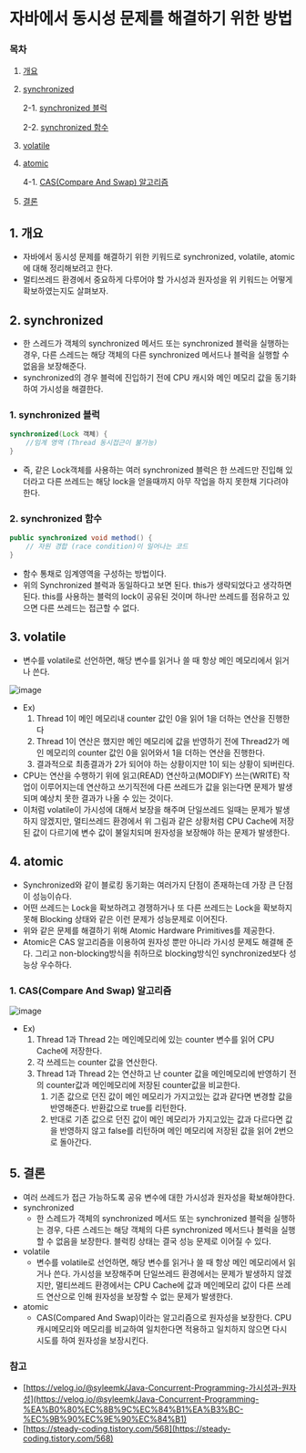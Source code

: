 # 자바에서 동시성 문제를 해결하기 위한 방법

### 목차

1. [개요](#1-개요)
2. [synchronized](#2-synchronized)
    
    2-1. [synchronized 블럭](#1-synchronized-블럭)
    
    2-2. [synchronized 함수](#2-synchronized-함수)
    
3. [volatile](#3-volatile)
4. [atomic](#4-atomic)
    
    4-1. [CAS(Compare And Swap) 알고리즘](#1-cascompare-and-swap-알고리즘)
    
5. [결론](#5-결론)

## 1. 개요

- 자바에서 동시성 문제를 해결하기 위한 키워드로 synchronized, volatile, atomic에 대해 정리해보려고 한다.
- 멀티쓰레드 환경에서 중요하게 다루어야 할 가시성과 원자성을 위 키워드는 어떻게 확보하였는지도 살펴보자.

## 2. synchronized

- 한 스레드가 객체의 synchronized 메서드 또는 synchronized 블럭을 실행하는 경우, 다른 스레드는 해당 객체의 다른 synchronized 메서드나 블럭을 실행할 수 없음을 보장해준다.
- synchronized의 경우 블럭에 진입하기 전에 CPU 캐시와 메인 메모리 값을 동기화하여 가시성을 해결한다.

### 1. s**ynchronized 블럭**

```java
synchronized(Lock 객체) {
	//임계 영역 (Thread 동시접근이 불가능)
}
```

- 즉, 같은 Lock객체를 사용하는 여러 synchronized 블럭은 한 쓰레드만 진입해 있더라고 다른 쓰레드는 해당 lock을 얻을때까지 아무 작업을 하지 못한채 기다려야 한다.

### 2. s**ynchronized 함수**

```java
public synchronized void method() {
	// 자원 경합 (race condition)이 일어나는 코드
}
```

- 함수 통채로 임계영역을 구성하는 방법이다.
- 위의 Synchronized 블럭과 동일하다고 보면 된다. this가 생략되었다고 생각하면 된다. this를 사용하는 블럭의 lock이 공유된 것이며 하나만 쓰레드를 점유하고 있으면 다른 쓰레드는 접근할 수 없다.

## 3. volatile

- 변수를 volatile로 선언하면, 해당 변수를 읽거나 쓸 때 항상 메인 메모리에서 읽거나 쓴다.

![image](https://user-images.githubusercontent.com/59176149/230401913-fde779dc-ec7b-4aed-8ed4-fea8e71be5e3.png)


- Ex)
    1. Thread 1이 메인 메모리내 counter 값인 0을 읽어 1을 더하는 연산을 진행한다
    2. Thread 1이 연산은 했지만 메인 메모리에 값을 반영하기 전에 Thread2가 메인 메모리의 counter 값인 0을 읽어와서 1을 더하는 연산을 진행한다.
    3. 결과적으로 최종결과가 2가 되어야 하는 상황이지만 1이 되는 상황이 되버린다.
- CPU는 연산을 수행하기 위에 읽고(READ) 연산하고(MODIFY) 쓰는(WRITE) 작업이 이루어지는데 연산하고 쓰기직전에 다른 쓰레드가 값을 읽는다면 문제가 발생되며 예상치 못한 결과가 나올 수 있는 것이다.
- 이처럼 volatile이 가시성에 대해서 보장을 해주며 단일쓰레드 일때는 문제가 발생하지 않겠지만, 멀티쓰레드 환경에서 위 그림과 같은 상황처럼 CPU Cache에 저장된 값이 다르기에 변수 값이 불일치되며 원자성을 보장해야 하는 문제가 발생한다.

## 4. atomic

- Synchronized와 같이 블로킹 동기화는 여러가지 단점이 존재하는데 가장 큰 단점이 성능이슈다.
- 어떤 쓰레드는 Lock을 확보하려고 경쟁하거나 또 다른 쓰레드는 Lock을 확보하지 못해 Blocking 상태와 같은 이런 문제가 성능문제로 이어진다.
- 위와 같은 문제를 해결하기 위해 Atomic Hardware Primitives를 제공한다.
- Atomic은 CAS 알고리즘을 이용하여 원자성 뿐만 아니라 가시성 문제도 해결해 준다. 그리고 non-blocking방식을 취하므로 blocking방식인 synchronized보다 성능상 우수하다.

### 1. **CAS(Compare And Swap) 알고리즘**

![image](https://user-images.githubusercontent.com/59176149/230401913-fde779dc-ec7b-4aed-8ed4-fea8e71be5e3.png)


- Ex)
    1. Thread 1과 Thread 2는 메인메모리에 있는 counter 변수를 읽어 CPU Cache에 저장한다.
    2. 각 쓰레드는 counter 값을 연산한다.
    3. Thread 1과 Thread 2는 연산하고 난 counter 값을 메인메모리에 반영하기 전의 counter값과 메인메모리에 저장된 counter값을 비교한다.
        1. 기존 값으로 던진 값이 메인 메모리가 가지고있는 값과 같다면 변경할 값을 반영해준다. 반환값으로 true를 리턴한다.
        2. 반대로 기존 값으로 던진 값이 메인 메모리가 가지고있는 값과 다르다면 값을 반영하지 않고 false를 리턴하며 메인 메모리에 저장된 값을 읽어 2번으로 돌아간다.

## 5. 결론

- 여러 쓰레드가 접근 가능하도록 공유 변수에 대한 가시성과 원자성을 확보해야한다.
- synchronized
    - 한 스레드가 객체의 synchronized 메서드 또는 synchronized 블럭을 실행하는 경우, 다른 스레드는 해당 객체의 다른 synchronized 메서드나 블럭을 실행할 수 없음을 보장한다. 블럭킹 상태는 결국 성능 문제로 이어질 수 있다.
- volatile
    - 변수를 volatile로 선언하면, 해당 변수를 읽거나 쓸 때 항상 메인 메모리에서 읽거나 쓴다. 가시성을 보장해주며 단일쓰레드 환경에서는 문제가 발생하지 않겠지만, 멀티쓰레드 환경에서는 CPU Cache에 값과 메인메모리 값이 다른 쓰레드 연산으로 인해 원자성을 보장할 수 없는 문제가 발생한다.
- atomic
    - CAS(Compared And Swap)이라는 알고리즘으로 원자성을 보장한다. CPU 캐시메모리와 메모리를 비교하여 일치한다면 적용하고 일치하지 않으면 다시 시도를 하여 원자성을 보장시킨다.

### 참고

- [https://velog.io/@syleemk/Java-Concurrent-Programming-가시성과-원자성](https://velog.io/@syleemk/Java-Concurrent-Programming-%EA%B0%80%EC%8B%9C%EC%84%B1%EA%B3%BC-%EC%9B%90%EC%9E%90%EC%84%B1)
- [https://steady-coding.tistory.com/568](https://steady-coding.tistory.com/568)
